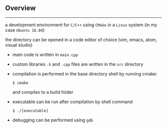 ## Overview
---

a development environment for `C/C++` using `CMake` in a `Linux` system (in my case `Ubuntu 16.04`)

the directory can be opened in a code editor of choice (vim, emacs, atom, visual studio)

* main code is written in `main.cpp`

* custom libraries ``.h`` and ``.cpp`` files are written in the `src` directory

* compilation is performed in the base directory shell by running cmake:

      $ cmake

  and compiles to a build folder

* executable can be run after compilation by shell command

      $ ./[executable]
* debugging can be performed using `gdb`
